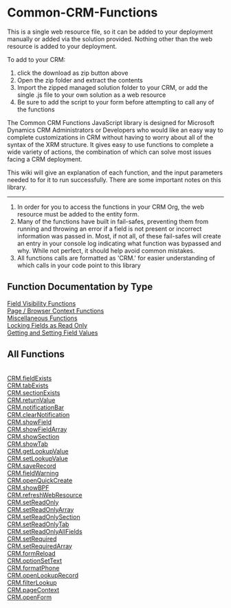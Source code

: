 # Common-CRM-Functions
This is a single web resource file, so it can be added to your deployment manually or added via the solution provided. Nothing other than the web resource is added to your deployment.

To add to your CRM:

1) click the download as zip button above
2) Open the zip folder and extract the contents
3) Import the zipped managed solution folder to your CRM, or add the single .js file to your own solution as a web resource
4) Be sure to add the script to your form before attempting to call any of the functions

The Common CRM Functions JavaScript library is designed for Microsoft Dynamics CRM Administrators or Developers who would like an easy way to complete customizations in CRM without having to worry about all of the syntax of the XRM structure. It gives easy to use functions to complete a wide variety of actions, the combination of which can solve most issues facing a CRM deployment. 

This wiki will give an explanation of each function, and the input parameters needed to for it to run successfully. There are some important notes on this library.

***

1) In order for you to access the functions in your CRM Org, the web resource must be added to the entity form.
2) Many of the functions have built in fail-safes, preventing them from running and throwing an error if a field is not present or incorrect information was passed in. Most, if not all, of these fail-safes will create an entry in your console log indicating what function was bypassed and why. While not perfect, it should help avoid common mistakes.
3) All functions calls are formatted as 'CRM.<functionName>' for easier understanding of which calls in your code point to this library

## Function Documentation by Type
[Field Visibility Functions](https://github.com/gole1296/Common-CRM-Functions/wiki/Change-Field-Visibility-Functions) <br>
[Page / Browser Context Functions](https://github.com/gole1296/Common-CRM-Functions/wiki/Page---Browser-Context-Functions)<br>
[Miscellaneous Functions](https://github.com/gole1296/Common-CRM-Functions/wiki/Miscellaneous-Functions)<br>
[Locking Fields as Read Only](https://github.com/gole1296/Common-CRM-Functions/wiki/Read-Only-and-Editable-Fields)<br>
[Getting and Setting Field Values](https://github.com/gole1296/Common-CRM-Functions/wiki/Getting-and-Setting-Field-Values)<br>

## All Functions
<br>[CRM.fieldExists](https://github.com/gole1296/Common-CRM-Functions/wiki/Miscellaneous-Functions#field--tab--section-exists)
<br>[CRM.tabExists](https://github.com/gole1296/Common-CRM-Functions/wiki/Miscellaneous-Functions#field--tab--section-exists)
<br>[CRM.sectionExists](https://github.com/gole1296/Common-CRM-Functions/wiki/Miscellaneous-Functions#field--tab--section-exists)
<br>[CRM.returnValue](https://github.com/gole1296/Common-CRM-Functions/wiki/Getting-and-Setting-Field-Values#get-field-value)
<br>[CRM.notificationBar](https://github.com/gole1296/Common-CRM-Functions/wiki/Miscellaneous-Functions#set-or-clear-notification-bar-on-form)
<br>[CRM.clearNotification](https://github.com/gole1296/Common-CRM-Functions/wiki/Miscellaneous-Functions#set-or-clear-notification-bar-on-form)
<br>[CRM.showField](https://github.com/gole1296/Common-CRM-Functions/wiki/Change-Field-Visibility-Functions)
<br>[CRM.showFieldArray](https://github.com/gole1296/Common-CRM-Functions/wiki/Change-Field-Visibility-Functions)
<br>[CRM.showSection](https://github.com/gole1296/Common-CRM-Functions/wiki/Change-Field-Visibility-Functions)
<br>[CRM.showTab](https://github.com/gole1296/Common-CRM-Functions/wiki/Change-Field-Visibility-Functions)
<br>[CRM.getLookupValue](https://github.com/gole1296/Common-CRM-Functions/wiki/Getting-and-Setting-Field-Values#get-lookup-field-values)
<br>[CRM.setLookupValue](https://github.com/gole1296/Common-CRM-Functions/wiki/Getting-and-Setting-Field-Values#set-lookup-field-value)
<br>[CRM.saveRecord](https://github.com/gole1296/Common-CRM-Functions/wiki/Miscellaneous-Functions#save-record)
<br>[CRM.fieldWarning](https://github.com/gole1296/Common-CRM-Functions/wiki/Miscellaneous-Functions#field-warning)
<br>[CRM.openQuickCreate](https://github.com/gole1296/Common-CRM-Functions/wiki/Miscellaneous-Functions#open-quick-create-form)
<br>[CRM.showBPF](https://github.com/gole1296/Common-CRM-Functions/wiki/Miscellaneous-Functions#show-or-hide-business-process-flow)
<br>[CRM.refreshWebResource](https://github.com/gole1296/Common-CRM-Functions/wiki/Miscellaneous-Functions#refresh-web-resource)
<br>[CRM.setReadOnly](https://github.com/gole1296/Common-CRM-Functions/wiki/Read-Only-and-Editable-Fields#set-a-field-to-be-read-only-non-editable)
<br>[CRM.setReadOnlyArray](https://github.com/gole1296/Common-CRM-Functions/wiki/Read-Only-and-Editable-Fields#set-an-array-of-fields-to-be-read-only)
<br>[CRM.setReadOnlySection](https://github.com/gole1296/Common-CRM-Functions/wiki/Read-Only-and-Editable-Fields#set-all-fields-in-a-section-to-be-read-only)
<br>[CRM.setReadOnlyTab](https://github.com/gole1296/Common-CRM-Functions/wiki/Read-Only-and-Editable-Fields#set-all-fields-in-a-tab-to-be-read-only)
<br>[CRM.setReadOnlyAllFields](https://github.com/gole1296/Common-CRM-Functions/wiki/Read-Only-and-Editable-Fields#set-all-fields-on-the-form-to-be-read-only)
<br>[CRM.setRequired](https://github.com/gole1296/Common-CRM-Functions/wiki/Field-Requirement-Level#mark-a-field-required--recommended--not-required)
<br>[CRM.setRequiredArray](https://github.com/gole1296/Common-CRM-Functions/wiki/Field-Requirement-Level#mark-an-array-of-fields-required--recommended--not-required)
<br>[CRM.formReload](https://github.com/gole1296/Common-CRM-Functions/wiki/Miscellaneous-Functions#form-reload-and-refresh)
<br>[CRM.optionSetText](https://github.com/gole1296/Common-CRM-Functions/wiki/Getting-and-Setting-Field-Values#get-option-set-text-value)
<br>[CRM.formatPhone](https://github.com/gole1296/Common-CRM-Functions/wiki/Miscellaneous-Functions#format-phone-number-10-digit-us-format)
<br>[CRM.openLookupRecord](https://github.com/gole1296/Common-CRM-Functions/wiki/Miscellaneous-Functions#open-the-contents-of-a-lookup-field)
<br>[CRM.filterLookup](https://github.com/gole1296/Common-CRM-Functions/wiki/Miscellaneous-Functions#filter-a-lookup-field-based-on-another-field-value)
<br>[CRM.pageContext](https://github.com/gole1296/Common-CRM-Functions/wiki/Page---Browser-Context-Functions#page-context-function)
<br>[CRM.openForm](https://github.com/gole1296/Common-CRM-Functions/wiki/Miscellaneous-Functions#open-form)
